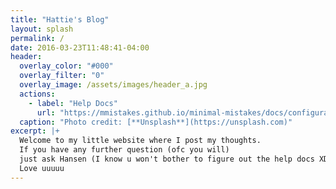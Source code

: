 ```yaml
---
title: "Hattie's Blog"
layout: splash
permalink: /
date: 2016-03-23T11:48:41-04:00
header:
  overlay_color: "#000"
  overlay_filter: "0"
  overlay_image: /assets/images/header_a.jpg
  actions:
    - label: "Help Docs"
      url: "https://mmistakes.github.io/minimal-mistakes/docs/configuration/"
  caption: "Photo credit: [**Unsplash**](https://unsplash.com)"
excerpt: |+
  Welcome to my little website where I post my thoughts.
  If you have any further question (ofc you will) 
  just ask Hansen (I know u won't bother to figure out the help docs XD ).
  Love uuuuu
---
```


